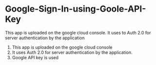# Google-Sign-In-using-Goole-API-Key
This app is uploaded on the google cloud console. It uses to Auth 2.0 for server authentication by the application
1. This app is uploaded on the google cloud console
2. It uses Auth 2.0 for server authentication by the application.
3. Google API key is used
